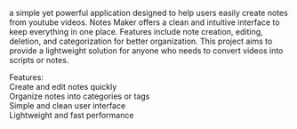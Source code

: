 a simple yet powerful application designed to help users easily create notes from youtube videos. Notes Maker offers a clean and intuitive interface to keep everything in one place. Features include note creation, editing, deletion, and categorization for better organization. This project aims to provide a lightweight solution for anyone who needs to convert videos into scripts or notes.  
   
Features:     
Create and edit notes quickly   
Organize notes into categories or tags        
Simple and clean user interface      
Lightweight and fast performance 
  
